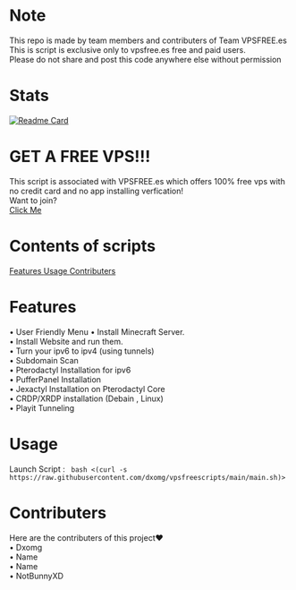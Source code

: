 # Note
This repo is made by team members and contributers of Team VPSFREE.es <br>
This is script is exclusive only to vpsfree.es free and paid users.<br>
Please do not share and post this code anywhere else without permission <br>
# Stats
[![Readme Card](https://github-readme-stats.vercel.app/api/pin/?username=dxomg&repo=vpsfreescripts)](https://github.com/dxomg/vpsfreescripts)
# GET A FREE VPS!!!
This script is associated with VPSFREE.es which offers 100% free vps with no credit card and no app installing verfication! <br> Want to join? <br>
<a href="https://vpsfree.es/"> Click Me </a>
# Contents of scripts

<a href="https://github.com/dxomg/vpsfreescripts/blob/main/README.md#features" > Features </a>
<a href="https://github.com/dxomg/vpsfreescripts/blob/main/README.md#usage" > Usage </a>
<a href="https://github.com/dxomg/vpsfreescripts/blob/main/README.md#contributers" > Contributers </a>


# Features
 • User Friendly Menu
 • Install Minecraft Server. <br>
 • Install Website and run them. <br>
 • Turn your ipv6 to ipv4 (using tunnels) <br>
 • Subdomain Scan <br> 
 • Pterodactyl Installation for ipv6 <br>
 • PufferPanel Installation <br>
 • Jexactyl Installation on Pterodactyl Core <br>
 • CRDP/XRDP installation (Debain , Linux) <br>
 • Playit Tunneling
# Usage
Launch Script : ```
bash <(curl -s https://raw.githubusercontent.com/dxomg/vpsfreescripts/main/main.sh)>```
# Contributers
 
Here are the contributers of this project❤️ <br>
 • Dxomg <br>
 • Name <br>
 • Name <br>
 • NotBunnyXD <br>
